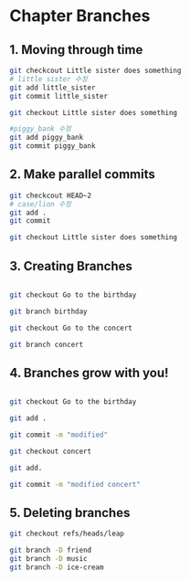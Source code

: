 # Chapter Branches
## 1. Moving through time
```bash
git checkcout Little sister does something
# little sister 수정
git add little_sister
git commit little_sister

git checkout Little sister does something

#piggy_bank 수정
git add piggy_bank
git commit piggy_bank
```
## 2. Make parallel commits
```bash
git checkcout HEAD~2
# case/lion 수정
git add .
git commit 

git checkout Little sister does something
```
## 3. Creating Branches
```bash

git checkout Go to the birthday

git branch birthday

git checkout Go to the concert

git branch concert
```

## 4. Branches grow with you!
```bash

git checkout Go to the birthday

git add .

git commit -m "modified"

git checkout concert

git add.

git commit -m "modified concert"
```
## 5. Deleting branches
```bash
git checkout refs/heads/leap

git branch -D friend
git branch -D music
git branch -D ice-cream
```

